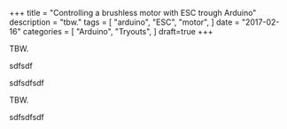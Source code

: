 +++
title = "Controlling a brushless motor with ESC trough Arduino"
description = "tbw."
tags = [
    "arduino",
    "ESC",
    "motor",
]
date = "2017-02-16"
categories = [
    "Arduino",
    "Tryouts",
]
draft=true
+++

TBW.

sdfsdf

sdfsdfsdf

<!--more-->
TBW.

sdfsdfsdf

